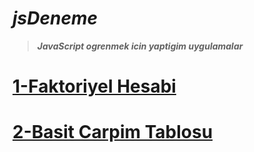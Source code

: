 # *jsDeneme*

> ***JavaScript ogrenmek icin yaptigim uygulamalar***

# [1-Faktoriyel Hesabi](https://github.com/gespox/jsDeneme/blob/master/FaktoriyelJS.html)

# [2-Basit Carpim Tablosu](https://github.com/gespox/jsDeneme/blob/master/CarpimtablosuJS.html)
